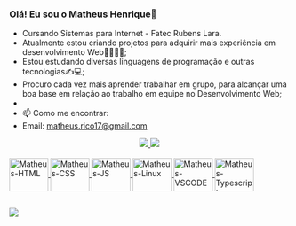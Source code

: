 ### Olá! Eu sou o Matheus Henrique🙂

- Cursando Sistemas para Internet - Fatec Rubens Lara.
- Atualmente estou criando projetos para adquirir mais experiência em desenvolvimento Web👩‍💻👩‍💻;
- Estou estudando diversas linguagens de programação e outras tecnologias✍💻;
- Procuro cada vez mais aprender trabalhar em grupo, para alcançar uma boa base em relação ao trabalho em equipe no Desenvolvimento Web;
- 
- 📫 Como me encontrar: 
-  Email: matheus.rico17@gmail.com

<div align="center">
  <a href="https://github.com/M4th3usao">
  <img height"180em" src="https://github-readme-stats.vercel.app/api?username=M4th3usao&show_icons=true&theme=radical&include_all_commits=true&count_private=true"/>
  <img height"180em" src="https://github-readme-stats.vercel.app/api/top-langs/?username=M4th3usao&layout=compact&langs_count=16&theme=radical"/>
</div>
 <div style="display: inline_block"><br/>
   <img align="center" alt="Matheus-HTML" height="60" width="70" src="https://cdn.jsdelivr.net/gh/devicons/devicon/icons/html5/html5-plain-wordmark.svg">
   <img align="center" alt="Matheus-CSS" height="60" width="70" src="https://cdn.jsdelivr.net/gh/devicons/devicon/icons/css3/css3-plain-wordmark.svg">
   <img align="center" alt="Matheus-JS" height="60" width="70" src="https://cdn.jsdelivr.net/gh/devicons/devicon/icons/javascript/javascript-plain.svg">
   <img align="center" alt="Matheus-Linux" height="60" width="70" src="https://cdn.jsdelivr.net/gh/devicons/devicon/icons/linux/linux-original.svg">
   <img align="center" alt="Matheus-VSCODE" height="60" width="70" src="https://cdn.jsdelivr.net/gh/devicons/devicon/icons/vscode/vscode-original-wordmark.svg">
     <img align="center" alt="Matheus-Typescript" height="60" width="70" src="https://cdn.jsdelivr.net/gh/devicons/devicon/icons/typescript/typescript-original-wordmark.svg">
 </div>
  
  ##
  
 <div>
    <a href="https://www.linkedin.com/in/matheus-oliveira-a14b121b0/" target="_blanck"><img src="https://img.shields.io/badge/LinkedIn-0077B5?style=for-the-badge&logo=linkedin&logoColor=white" target="_blanck"></a>
    
  

  
 
